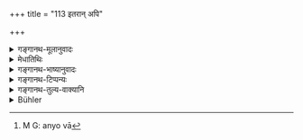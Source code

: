 +++
title = "113 इतरान् अपि"

+++

<details><summary>गङ्गानथ-मूलानुवादः</summary>

Others also, friends and the rest, that may come to his house out of affection, he should feed on food specially prepared, to the best of his ability, together with his wife.—(113)
</details>

<details><summary>मेधातिथिः</summary>

**सखा** मित्रं स **आदिर्** येषाम् । **आदि**शब्दः प्रकारे ज्ञातिबन्धुसंगतसहाध्यायिप्रभृतीन् गृह्णाति, गुरुवर्जम् । **संप्रीत्यागतान्** । अतिथेर् धर्मस्य प्रकृतत्वान् निषेधार्थं संप्रीतिग्रहणम् । तान् **भोजयेत्** । **प्रकृत्य** प्रकर्षेणान्नं कृत्वा संस्कृत्य । **यथाशक्तीति** उपलक्षणार्थः शक्तिशब्दः । यावती शक्तिर् यादृशं च यो ऽर्हति तम् उद्दिश्य तादृश एव संस्कारः कर्तव्यः । **भार्यया सह** । यो भर्तुर् भोजनकालः स एव भार्याया अपि, पृथक् तस्या भोजनकालस्याभावात् । एवं ह्य् उक्तम् "अवशिष्टं तु दम्पती" इति (म्ध् ३.१०६) । महाभारते पत्युर् ऊर्ध्वं भार्याया भोजनं दर्शितम् । द्रौपदीसत्यभामासंवादे (म्भ् ३.२२२) द्रौपद्या स्त्रीधर्मान् कथयन्त्योक्तम्- "सर्वेषु पतिषु भुक्तवत्सु शेषान्नम् अश्नामि" । पतिशेषान्नभोजनं स्त्रीणां धर्मः । तस्मान् न भार्याभोजनकाले सख्यादीनां भोजनं विधीयते । नाप्य् एकपात्राशनं **सहा**र्थः । किं तर्हि नैकाकिनस् ते भोजयितव्याः । अपि तु भार्यापि तत्र भुञ्जीत । ततश् च "अवशिष्टं तु दम्पती" (म्ध् ३.१०६) इति तद् अत्र बाध्यते । यदि पत्युः कश्चिद् अभ्यर्हितः प्रतीक्ष्यः स्याद् अरुच्या वा[^१८५] न भुञ्जीत, तदा भार्या तद्देशे भुञ्जीत । एवं सौहार्दं प्रकाशितं भविष्यति ॥ ३.१०३ ॥


[^१८५]:
     M G: anyo vā
</details>

<details><summary>गङ्गानथ-भाष्यानुवादः</summary>

‘*Friend*’— Companion; they of whom the friend is the first. The term ‘*and the rest*’ connotes *kind*, and includes relations, associates, class-fellows, and so forth;—all except the Teacher.

‘*That may come out of affection*,’—The context pertaining to the
*guest*, the term ‘*affection*,’ has been added with a view to preclude
that character.

‘*He should feed them*.’

‘*Specially prepared*’—Having cooked the food with special care.

‘*To the best of his ability*;’—the term ‘ability’ is meant to be merely illustrative; the meaning is that the cooking and the seasoning should be in accordance with the man’s own ability, and also according to what each guest may deserve.

‘*Together with his wife*’—the time for the wife’s eating is the same as the husband’s; no time being laid down specifically for the wife; all that is said is that ‘the husband and Wife should eat the remnant’ (verse 116). In the Mahābhārata, however, it is shown that the wife eats after the husband: In the course of conversation between Draupadī and Satyabhāmā, Draupadī, describing the duties of the wife, has said—‘after all my husbands have eaten, I eat what is left’. The eating of food left by the husband is among the wife’s duties. Hence, what is here laid down is not that the Friend and others should eat at the time that, the wife eats; nor does the phrase ‘*along with*’ mean that, they are to eat out of the same dish. All that is, meant is that they should not be fed alone; the housewife also should eat there. This might go against the rule that ‘the husband and wife should eat what is left,’ What is meant is that if some respectable person is to be waited for, or if the husband feels disinclined to eat, then the husband may not eat with the Friend, etc., and in his place his wife should eat; this will bear testimony to his friendly feelings towards the diners.—(113)
</details>

<details><summary>गङ्गानथ-टिप्पन्यः</summary>

This verse is quoted without comment in *Parāśaramādhava* (Ācāra, p.
394);—and in *Aparārka* (p. 154) as laying down the treatment to be
accorded to such relations and friends as happen to arrive after the
Householder himself has eaten,—and as implying that the wife should eat
*after* the husband has eaten.
</details>

<details><summary>गङ्गानथ-तुल्य-वाक्यानि</summary>

*Viṣṇu* (67.38).—\[Reproduces Manu.\]

*Yājñavalkya* (1.108).—‘He shall also feed such friends and relations as
may arrive at the time.’
</details>

<details><summary>Bühler</summary>

113	Even to others, personal friends and so forth, who have come to his house out of affection, he may give food, garnished (with seasoning) according to his ability, (at the same time) with his wife.
</details>
